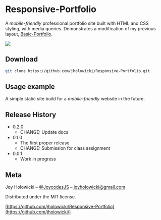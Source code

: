 # Responsive-Portfolio


A *mobile-friendly* professional portfolio site built with HTML and CSS styling, with media queries. Demonstrates a modification of my previous layout, [Basic-Portfolio](https://github.com/jholowicki/Basic-Portfolio).



![](assets/images/header.png)

## Download

```sh
git clone https://github.com/jholowicki/Responsive-Portfolio.git
```

## Usage example

A simple static site build for a *mobile-friendly* website in the future.



## Release History

* 0.2.0
    * CHANGE: Update docs
* 0.1.0
    * The first proper release
    * CHANGE: Submission for class assignment
* 0.0.1
    * Work in progress

## Meta

Joy Holowicki – [@JoycodesJS](https://twitter.com/joycodesjs) – joyholowicki@gmail.com

Distributed under the MIT license. 

[https://github.com/jholowicki/Responsive-Portfolio](https://github.com/jholowicki/)

